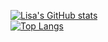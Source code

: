[![Lisa's GitHub stats](https://github-readme-stats.vercel.app/api?username=allstergamer&show_icons=true&theme=Gradient)](https://github.com/anuraghazra/github-readme-stats)
<br>
[![Top Langs](https://github-readme-stats.vercel.app/api/top-langs/?username=allstergamer&layout=compact)](https://github.com/anuraghazra/github-readme-stats)
